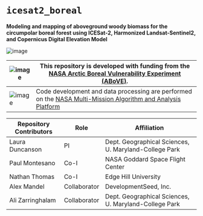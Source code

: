 # `icesat2_boreal`

**Modeling and mapping of aboveground woody biomass for the circumpolar boreal forest using ICESat-2, Harmonized Landsat-Sentinel2, and Copernicus Digital Elevation Model**

![image](https://github.com/user-attachments/assets/24e28e19-3a37-45b4-8504-f216941a6e4e)

| ![image](https://github.com/user-attachments/assets/bf86836e-6643-49d8-8065-4758a9011048) | This repository is developed with funding from the [NASA Arctic Boreal Vulnerability Experiment (ABoVE)](https://above.nasa.gov/). |
| ----------------------------------------------------------------------------------------- | ---------------------------------------------------------------------------------------------------------------------------------- |
| ![image](https://github.com/user-attachments/assets/9afd84f1-6224-43d0-8129-691618c600e5) | Code development and data processing are performed on the [NASA Multi-Mission Algorithm and Analysis Platform](https://maap-project.org) |







 Repository Contributors | Role | Affiliation | 
| ---------------- | ---------------- | ---------------- |
| Laura Duncanson | PI |  Dept. Geographical Sciences, U. Maryland-College Park
| Paul Montesano |  Co-I | NASA Goddard Space Flight Center |
| Nathan Thomas  |  Co-I | Edge Hill University |
| Alex Mandel    |  Collaborator | DevelopmentSeed, Inc. |
| Ali Zarringhalam | Collaborator | Dept. Geographical Sciences, U. Maryland-College Park

